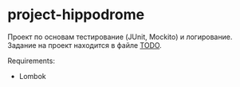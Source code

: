 # project-hippodrome

Проект по основам тестирование (JUnit, Mockito) и логирование. Задание на проект находится в файле [TODO](TODO.md).  

Requirements:
 * Lombok